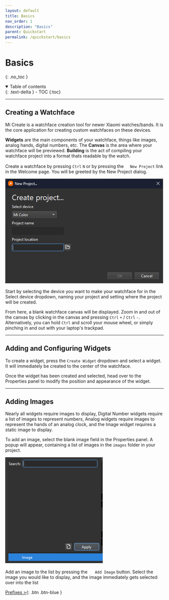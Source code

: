 ```yaml
---
layout: default
title: Basics
nav_order: 1
description: "Basics"
parent: Quickstart
permalink: /quickstart/basics
---
```

# Basics

{: .no_toc }

<details open markdown="block">
  <summary>
    Table of contents
  </summary>
  {: .text-delta }
- TOC
{:toc}
</details>

---

## Creating a Watchface

Mi Create is a watchface creation tool for newer Xiaomi watches/bands. It is the core application for creating custom watchfaces on these devices.

**Widgets** are the main components of your watchface, things like images, analog hands, digital numbers, etc. The **Canvas** is the area where your watchface will be previewed. **Building** is the act of compiling your watchface project into a format thats readable by the watch.

Create a watchface by pressing `Ctrl` `N` or by pressing the ![New Project Icon](../Images/file-plus.png)`New Project` link in the Welcome page. You will be greeted by the New Project dialog.

![Alt text](../Images/project-dialog.png)

Start by selecting the device you want to make your watchface for in the Select device dropdown, naming your project and setting where the project will be created.

From here, a blank watchface canvas will be displayed. Zoom in and out of the canvas by clicking in the canvas and pressing `Ctrl` `+` / `Ctrl` `-`. Alternatively, you can hold `Ctrl` and scroll your mouse wheel, or simply pinching in and out with your laptop's trackpad. 

---

## Adding and Configuring Widgets

To create a widget, press the `Create Widget` dropdown and select a widget. It will immediately be created to the center of the watchface. 

Once the widget has been created and selected, head over to the Properties panel to modify the position and appearance of the widget.

---

## Adding Images

Nearly all widgets require images to display, Digital Number widgets require a list of images to represent numbers, Analog widgets require images to represent the hands of an analog clock, and the Image widget requires a static image to display.

To add an image, select the blank image field in the Properties panel. A popup will appear, containing a list of images in the `images` folder in your project.

![Image Popup](../Images/image-popup.png)

Add an image to the list by pressing the ![New Project Icon](../Images/file-plus.png) `Add Image` button. Select the image you would like to display, and the image immediately gets selected over into the list

[Prefixes >](https://ooflet.github.io/docs/quickstart/prefix){: .btn .btn-blue }


